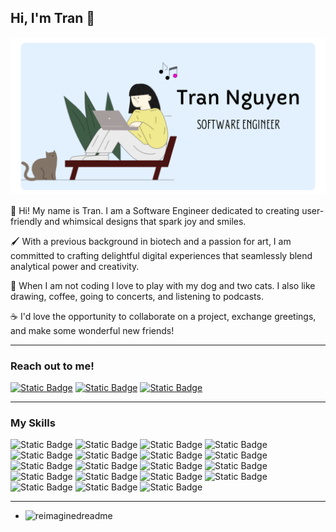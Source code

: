 ## Hi, I'm Tran 👋
![Banner Image](/banner-image-update.png)

🌻  Hi! My name is Tran. I am a Software Engineer dedicated to creating user-friendly and whimsical designs that spark joy and smiles.

🖌️  With a previous background in biotech and a passion for art, I am committed to crafting delightful digital experiences that seamlessly blend analytical power and creativity.

🐶  When I am not coding I love to play with my dog and two cats. I also like drawing, coffee, going to concerts, and listening to podcasts.

☕️  I'd love the opportunity to collaborate on a project, exchange greetings, and make some wonderful new friends!


---


### Reach out to me!
<a href='https://iamtran.netlify.app/'>![Static Badge](https://img.shields.io/badge/Personal_Website-pink?style=for-the-badge)</a>
<a href='https://www.linkedin.com/in/tran-huynh-nguyen/' target='_blank'>![Static Badge](https://img.shields.io/badge/LinkedIn-blue?style=for-the-badge&logo=linkedin)</a>
<a href='https://github.com/kalyntn97'>![Static Badge](https://img.shields.io/badge/GitHub-black?style=for-the-badge&logo=github)</a>

---


### My Skills
![Static Badge](https://img.shields.io/badge/React-blue?style=for-the-badge&logo=react)
![Static Badge](https://img.shields.io/badge/ReactRouter-orange?style=for-the-badge&logo=reactrouter)
![Static Badge](https://img.shields.io/badge/JavaScript-lightyellow?style=for-the-badge&logo=javascript)
![Static Badge](https://img.shields.io/badge/python-lightgreen?style=for-the-badge&logo=python)
![Static Badge](https://img.shields.io/badge/typescript-skyblue?style=for-the-badge&logo=typescript)
![Static Badge](https://img.shields.io/badge/Sass-lightpink?style=for-the-badge&logo=sass)
![Static Badge](https://img.shields.io/badge/css3-black?style=for-the-badge&logo=css3)
![Static Badge](https://img.shields.io/badge/HTML5-orange?style=for-the-badge&logo=html5)
![Static Badge](https://img.shields.io/badge/MongoDB-green?style=for-the-badge&logo=mongodb)
![Static Badge](https://img.shields.io/badge/Mongoose-gray?style=for-the-badge&logo=mongoose)
![Static Badge](https://img.shields.io/badge/Django-purple?style=for-the-badge&logo=django)
![Static Badge](https://img.shields.io/badge/Express.js-white?style=for-the-badge&logo=express)
![Static Badge](https://img.shields.io/badge/EJS-blue?style=for-the-badge)
![Static Badge](https://img.shields.io/badge/Node.js-white?style=for-the-badge&logo=nodedotjs)
![Static Badge](https://img.shields.io/badge/Postman-lightyellow?style=for-the-badge&logo=postman)
![Static Badge](https://img.shields.io/badge/git-white?style=for-the-badge&logo=git)
![Static Badge](https://img.shields.io/badge/github-black?style=for-the-badge&logo=github)
![Static Badge](https://img.shields.io/badge/VSCode-blue?style=for-the-badge&logo=vscode)
![Static Badge](https://img.shields.io/badge/LinkedIn-blue?style=for-the-badge&logo=linkedin&link=https%3A%2F%2Fwww.linkedin.com%2Fin%2Ftran-huynh-nguyen%2F)


---


- <img src="https://myreadme.vercel.app/api/embed/kalyntn97?panels=userstatistics,toprepositories,toplanguages,commitgraph" alt="reimaginedreadme" />
